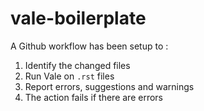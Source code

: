 # vale-boilerplate

A Github workflow has been setup to :

1. Identify the changed files
2. Run Vale on `.rst` files
3. Report errors, suggestions and warnings
4. The action fails if there are errors
